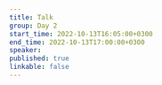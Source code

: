 ```yaml
---
title: Talk
group: Day 2
start_time: 2022-10-13T16:05:00+0300
end_time: 2022-10-13T17:00:00+0300
speaker:
published: true
linkable: false
---
```

